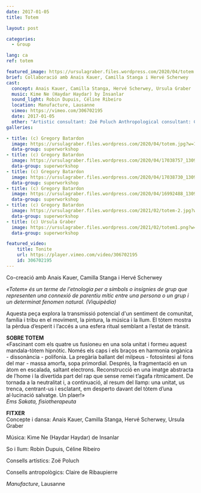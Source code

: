 ```yaml
---
date: 2017-01-05
title: Totem

layout: post

categories:
  - Group

lang: ca
ref: totem

featured_image: https://ursulagraber.files.wordpress.com/2020/04/totem.jpg?w=500&fit=crop
brief: Collaboració amb Anais Kauer, Camilla Stanga i Hervé Scherwey
cast:
  concept: Anais Kauer, Camilla Stanga, Hervé Scherwey, Ursula Graber
  music: Kime Ne (Haydar Haydar) by Insanlar
  sound_light: Robin Dupuis, Céline Ribeiro
  location: Manufacture, Lausanne
  vimeo: https://vimeo.com/306702195
  date: 2017-01-05
  other: "Artistic consultant: Zoë Poluch Anthropological consultant: Claire de Ribaupierre"
galleries:

- title: (c) Gregory Batardon
  image: https://ursulagraber.files.wordpress.com/2020/04/totem.jpg?w=1024&fit=crop
  data-group: superworkshop
- title: (c) Gregory Batardon
  image: https://ursulagraber.files.wordpress.com/2020/04/17038757_1309926282406530_5896639958045333217_o.jpg?w=1024&fit=crop
  data-group: superworkshop
- title: (c) Gregory Batardon
  image: https://ursulagraber.files.wordpress.com/2020/04/17038730_1309926322406526_3742290833211252186_o.jpg?w=1024&fit=crop
  data-group: superworkshop
- title: (c) Gregory Batardon
  image: https://ursulagraber.files.wordpress.com/2020/04/16992488_1309926459073179_8615874270323999413_o.jpg?w=1024&fit=crop
  data-group: superworkshop
- title: (c) Gregory Batardon
  image: https://ursulagraber.files.wordpress.com/2021/02/totem-2.jpg?w=1024&fit=crop
  data-group: superworkshop
- title: (c) Ursula Graber
  image: https://ursulagraber.files.wordpress.com/2021/02/totem1.png?w=1024&fit=crop
  data-group: superworkshop

featured_video:
    title: Tonite
    url: https://player.vimeo.com/video/306702195
    id: 306702195
---
```



<!-- [![Totem](https://i.vimeocdn.com/video/746500438_640.jpg)](https://player.vimeo.com/video/306702195) -->

Co-creació amb Anais Kauer, Camilla Stanga i Hervé Scherwey    


<i>«Totem» és un terme de l'etnologia per a símbols o insígnies de grup que representen una connexió de parentiu mític entre una persona o un grup i un determinat fenomen natural. (Viquipèdia) </i>   

Aquesta peça explora la transmissió potencial d'un sentiment de comunitat, família i tribu  en el moviment, la pintura, la música i la llum. El tòtem mostra la pèrdua d’esperit i l’accés a una esfera ritual semblant a l’estat de trànsit.

<!--plop-->
**SOBRE TOTEM**
<br>
«Fascinant com els quatre us fusioneu en una sola unitat i formeu aquest mandala-tòtem hipnòtic. Només els caps i els braços en harmonia orgànica - dissonància - polifonia. La pregària ballant del milpeus - fotosíntesi al fons del mar - massa amorfa, sopa primordial. Després, la fragmentació en un àtom en escalada, saltant electrons. Reconstrucció en una imatge abstracta de l’home i la divertida part del rap que sense remei t’agafa rítmicament. De tornada a la neutralitat i, a continuació, al resum del llamp: una unitat, us trenca, centrant-us i esclatant, em desperto davant del tòtem d’una al·lucinació salvatge. Un plaer!»
<br>
<i>Ems Sakata, fisiotherapeuta</i>




**FITXER**
<br>
Concepte i dansa: Anais Kauer, Camilla Stanga, Hervé Scherwey, Ursula Graber

Música: Kime Ne (Haydar Haydar) de Insanlar

So i llum: Robin Dupuis, Céline Ribeiro

Consells artístics: Zoë Poluch

Consells antropològics: Claire de Ribaupierre

<i>Manufacture</i>, Lausanne
